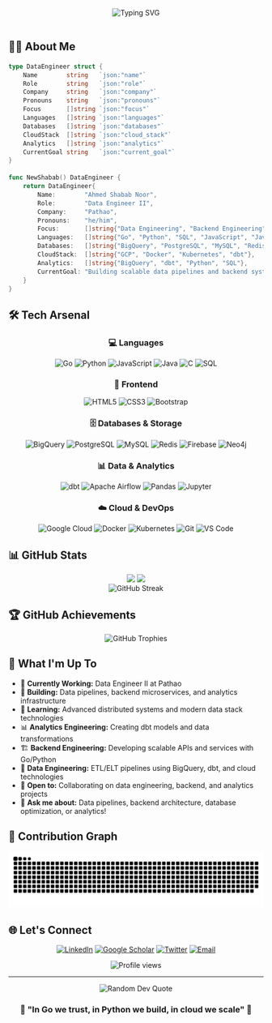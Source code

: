 <div align="center">
  <img src="https://readme-typing-svg.herokuapp.com?font=Fira+Code&size=32&duration=2800&pause=2000&color=00D4AA&center=true&vCenter=true&width=940&lines=Hey+there!+I'm+Shabab+%F0%9F%91%8B;Data+Engineer+%40+Pathao;Building+scalable+data+%26+backend+systems!" alt="Typing SVG" />
</div>

<br/>

## 🧑‍💻 About Me

```go
type DataEngineer struct {
    Name        string   `json:"name"`
    Role        string   `json:"role"`
    Company     string   `json:"company"`
    Pronouns    string   `json:"pronouns"`
    Focus       []string `json:"focus"`
    Languages   []string `json:"languages"`
    Databases   []string `json:"databases"`
    CloudStack  []string `json:"cloud_stack"`
    Analytics   []string `json:"analytics"`
    CurrentGoal string   `json:"current_goal"`
}

func NewShabab() DataEngineer {
    return DataEngineer{
        Name:        "Ahmed Shabab Noor",
        Role:        "Data Engineer II",
        Company:     "Pathao",
        Pronouns:    "he/him",
        Focus:       []string{"Data Engineering", "Backend Engineering", "Analytics Engineering", "Data Analytics"},
        Languages:   []string{"Go", "Python", "SQL", "JavaScript", "Java", "C"},
        Databases:   []string{"BigQuery", "PostgreSQL", "MySQL", "Redis", "Firebase", "Neo4j"},
        CloudStack:  []string{"GCP", "Docker", "Kubernetes", "dbt"},
        Analytics:   []string{"BigQuery", "dbt", "Python", "SQL"},
        CurrentGoal: "Building scalable data pipelines and backend systems",
    }
}
```

## 🛠️ Tech Arsenal

<div align="center">

### 💻 Languages
![Go](https://img.shields.io/badge/-Go-00ADD8?style=for-the-badge&logo=go&logoColor=white)
![Python](https://img.shields.io/badge/-Python-3776AB?style=for-the-badge&logo=python&logoColor=white)
![JavaScript](https://img.shields.io/badge/-JavaScript-F7DF1E?style=for-the-badge&logo=javascript&logoColor=black)
![Java](https://img.shields.io/badge/-Java-007396?style=for-the-badge&logo=openjdk&logoColor=white)
![C](https://img.shields.io/badge/-C-A8B9CC?style=for-the-badge&logo=c&logoColor=black)
![SQL](https://img.shields.io/badge/-SQL-4479A1?style=for-the-badge&logo=postgresql&logoColor=white)

### 🎨 Frontend
![HTML5](https://img.shields.io/badge/-HTML5-E34F26?style=for-the-badge&logo=html5&logoColor=white)
![CSS3](https://img.shields.io/badge/-CSS3-1572B6?style=for-the-badge&logo=css3&logoColor=white)
![Bootstrap](https://img.shields.io/badge/-Bootstrap-7952B3?style=for-the-badge&logo=bootstrap&logoColor=white)

### 🗄️ Databases & Storage
![BigQuery](https://img.shields.io/badge/-BigQuery-4285F4?style=for-the-badge&logo=google-cloud&logoColor=white)
![PostgreSQL](https://img.shields.io/badge/-PostgreSQL-336791?style=for-the-badge&logo=postgresql&logoColor=white)
![MySQL](https://img.shields.io/badge/-MySQL-4479A1?style=for-the-badge&logo=mysql&logoColor=white)
![Redis](https://img.shields.io/badge/-Redis-DC382D?style=for-the-badge&logo=redis&logoColor=white)
![Firebase](https://img.shields.io/badge/-Firebase-FFCA28?style=for-the-badge&logo=firebase&logoColor=black)
![Neo4j](https://img.shields.io/badge/-Neo4j-008CC1?style=for-the-badge&logo=neo4j&logoColor=white)

### 📊 Data & Analytics
![dbt](https://img.shields.io/badge/-dbt-FF694B?style=for-the-badge&logo=dbt&logoColor=white)
![Apache Airflow](https://img.shields.io/badge/-Airflow-017CEE?style=for-the-badge&logo=apache-airflow&logoColor=white)
![Pandas](https://img.shields.io/badge/-Pandas-150458?style=for-the-badge&logo=pandas&logoColor=white)
![Jupyter](https://img.shields.io/badge/-Jupyter-F37626?style=for-the-badge&logo=jupyter&logoColor=white)

### ☁️ Cloud & DevOps
![Google Cloud](https://img.shields.io/badge/-Google%20Cloud-4285F4?style=for-the-badge&logo=google-cloud&logoColor=white)
![Docker](https://img.shields.io/badge/-Docker-2496ED?style=for-the-badge&logo=docker&logoColor=white)
![Kubernetes](https://img.shields.io/badge/-Kubernetes-326CE5?style=for-the-badge&logo=kubernetes&logoColor=white)
![Git](https://img.shields.io/badge/-Git-F05032?style=for-the-badge&logo=git&logoColor=white)
![VS Code](https://img.shields.io/badge/-VS%20Code-007ACC?style=for-the-badge&logo=visual-studio-code&logoColor=white)

</div>

## 📊 GitHub Stats

<div align="center">
  <img height="180em" src="https://github-readme-stats.vercel.app/api?username=ashababnoor&show_icons=true&theme=dark&include_all_commits=true&count_private=true&hide_border=true&bg_color=0d1117&title_color=00d4aa&icon_color=00d4aa&text_color=c9d1d9"/>
  <img height="180em" src="https://github-readme-stats.vercel.app/api/top-langs/?username=ashababnoor&layout=compact&langs_count=8&theme=dark&hide_border=true&bg_color=0d1117&title_color=00d4aa&text_color=c9d1d9"/>
</div>

<div align="center">
  <img src="https://github-readme-streak-stats.herokuapp.com/?user=ashababnoor&theme=dark&hide_border=true&background=0d1117&stroke=00d4aa&ring=00d4aa&fire=00d4aa&currStreakNum=c9d1d9&sideNums=c9d1d9&currStreakLabel=00d4aa&sideLabels=c9d1d9&dates=c9d1d9" alt="GitHub Streak" />
</div>

## 🏆 GitHub Achievements
<div align="center">
  <img src="https://github-profile-trophy.vercel.app/?username=ashababnoor&theme=darkhub&no-frame=true&no-bg=false&margin-w=4&column=7" alt="GitHub Trophies" />
</div>

## 🎯 What I'm Up To

- 🏢 **Currently Working:** Data Engineer II at Pathao 
- 🔭 **Building:** Data pipelines, backend microservices, and analytics infrastructure
- 🌱 **Learning:** Advanced distributed systems and modern data stack technologies
- 📊 **Analytics Engineering:** Creating dbt models and data transformations  
- 🏗️ **Backend Engineering:** Developing scalable APIs and services with Go/Python
- 💾 **Data Engineering:** ETL/ELT pipelines using BigQuery, dbt, and cloud technologies
- 🤝 **Open to:** Collaborating on data engineering, backend, and analytics projects
- 💬 **Ask me about:** Data pipelines, backend architecture, database optimization, or analytics!

## 🐍 Contribution Graph

<div align="center">
  <img src="https://raw.githubusercontent.com/platane/snk/output/github-contribution-grid-snake-dark.svg" alt="Snake animation" />
</div>

## 🌐 Let's Connect

<div align="center">

[![LinkedIn](https://img.shields.io/badge/-LinkedIn-0077B5?style=for-the-badge&logo=linkedin&logoColor=white)](https://linkedin.com/in/ashababnoor)
[![Google Scholar](https://img.shields.io/badge/-Google%20Scholar-4285F4?style=for-the-badge&logo=google-scholar&logoColor=white)](https://scholar.google.com/citations?user=b6chKnEAAAAJ)
[![Twitter](https://img.shields.io/badge/-Twitter-1DA1F2?style=for-the-badge&logo=twitter&logoColor=white)](https://twitter.com/ashababnoor)
[![Email](https://img.shields.io/badge/-Email-D14836?style=for-the-badge&logo=gmail&logoColor=white)](mailto:contact@ashababnoor.dev)

<img src="https://komarev.com/ghpvc/?username=ashababnoor&color=00d4aa&style=for-the-badge&label=Profile+Views" alt="Profile views" />

</div>

---

<div align="center">
  <img src="https://quotes-github-readme.vercel.app/api?type=horizontal&theme=dark&border=true" alt="Random Dev Quote"/>
</div>

<div align="center">
  <h3>🚀 "In Go we trust, in Python we build, in cloud we scale" 🚀</h3>
</div>

